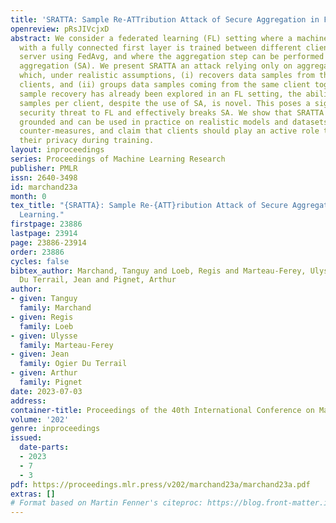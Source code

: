 ```yaml
---
title: 'SRATTA: Sample Re-ATTribution Attack of Secure Aggregation in Federated Learning.'
openreview: pRsJIVcjxD
abstract: We consider a federated learning (FL) setting where a machine learning model
  with a fully connected first layer is trained between different clients and a central
  server using FedAvg, and where the aggregation step can be performed with secure
  aggregation (SA). We present SRATTA an attack relying only on aggregated models
  which, under realistic assumptions, (i) recovers data samples from the different
  clients, and (ii) groups data samples coming from the same client together. While
  sample recovery has already been explored in an FL setting, the ability to group
  samples per client, despite the use of SA, is novel. This poses a significant unforeseen
  security threat to FL and effectively breaks SA. We show that SRATTA is both theoretically
  grounded and can be used in practice on realistic models and datasets. We also propose
  counter-measures, and claim that clients should play an active role to guarantee
  their privacy during training.
layout: inproceedings
series: Proceedings of Machine Learning Research
publisher: PMLR
issn: 2640-3498
id: marchand23a
month: 0
tex_title: "{SRATTA}: Sample Re-{ATT}ribution Attack of Secure Aggregation in Federated
  Learning."
firstpage: 23886
lastpage: 23914
page: 23886-23914
order: 23886
cycles: false
bibtex_author: Marchand, Tanguy and Loeb, Regis and Marteau-Ferey, Ulysse and Ogier
  Du Terrail, Jean and Pignet, Arthur
author:
- given: Tanguy
  family: Marchand
- given: Regis
  family: Loeb
- given: Ulysse
  family: Marteau-Ferey
- given: Jean
  family: Ogier Du Terrail
- given: Arthur
  family: Pignet
date: 2023-07-03
address: 
container-title: Proceedings of the 40th International Conference on Machine Learning
volume: '202'
genre: inproceedings
issued:
  date-parts:
  - 2023
  - 7
  - 3
pdf: https://proceedings.mlr.press/v202/marchand23a/marchand23a.pdf
extras: []
# Format based on Martin Fenner's citeproc: https://blog.front-matter.io/posts/citeproc-yaml-for-bibliographies/
---
```

